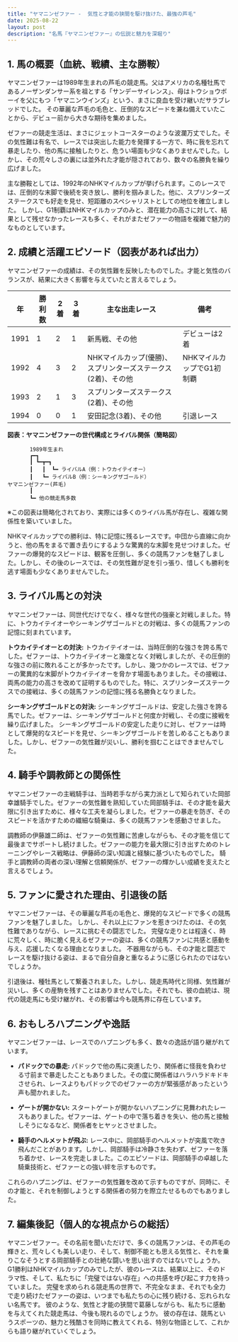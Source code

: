 ```yaml
---
title: "ヤマニンゼファー -  気性と才能の狭間を駆け抜けた、最強の芦毛"
date: 2025-08-22
layout: post
description: "名馬『ヤマニンゼファー』の伝説と魅力を深堀り"
---
```


## 1. 馬の概要（血統、戦績、主な勝鞍）

ヤマニンゼファーは1989年生まれの芦毛の競走馬。父はアメリカの名種牡馬であるノーザンダンサー系を祖とする「サンデーサイレンス」、母はトウショウボーイを父にもつ「ヤマニンウインズ」という、まさに良血を受け継いだサラブレッドでした。  その華麗な芦毛の毛色と、圧倒的なスピードを兼ね備えていたことから、デビュー前から大きな期待を集めました。

ゼファーの競走生活は、まさにジェットコースターのような波瀾万丈でした。その気性難は有名で、レースでは突出した能力を発揮する一方で、時に我を忘れて暴走したり、他の馬に接触したりと、危うい場面も少なくありませんでした。しかし、その荒々しさの裏には並外れた才能が隠されており、数々の名勝負を繰り広げました。

主な勝鞍としては、1992年のNHKマイルカップが挙げられます。このレースでは、圧倒的な末脚で後続を突き放し、勝利を掴みました。他に、スプリンターズステークスでも好走を見せ、短距離のスペシャリストとしての地位を確立しました。  しかし、G1制覇はNHKマイルカップのみと、潜在能力の高さに対して、結果として残せなかったレースも多く、それがまたゼファーの物語を複雑で魅力的なものとしています。


## 2. 成績と活躍エピソード（図表があれば出力）

ヤマニンゼファーの成績は、その気性難を反映したものでした。才能と気性のバランスが、結果に大きく影響を与えていたと言えるでしょう。

| 年 | 勝利数 | 2着 | 3着 | 主な出走レース | 備考 |
|---|---|---|---|---|---|
| 1991 | 1 | 2 | 1 | 新馬戦、その他 | デビューは2着 |
| 1992 | 4 | 3 | 2 | NHKマイルカップ(優勝)、スプリンターズステークス(2着)、その他 | NHKマイルカップでG1初制覇 |
| 1993 | 2 | 1 | 3 | スプリンターズステークス(2着)、その他 |  |
| 1994 | 0 | 0 | 1 | 安田記念(3着)、その他 |  引退レース |


**図表：ヤマニンゼファーの世代構成とライバル関係（簡略図）**

```
       1989年生まれ
       ┏━┓
       ┃ ┗━┳━┓
       ┃   ┃  ┗━ ライバルA（例：トウカイテイオー）
       ┃   ┗━ ライバルB（例：シーキングザゴールド）
ヤマニンゼファー(芦毛)
       ┃  
       ┗━ 他の競走馬多数

```
※この図表は簡略化されており、実際には多くのライバル馬が存在し、複雑な関係性を築いていました。


NHKマイルカップでの勝利は、特に記憶に残るレースです。中団から直線に向かうと、他の馬をまるで置き去りにするような驚異的な末脚を見せつけました。ゼファーの爆発的なスピードは、観客を圧倒し、多くの競馬ファンを魅了しました。しかし、その後のレースでは、その気性難が足を引っ張り、惜しくも勝利を逃す場面も少なくありませんでした。


## 3. ライバル馬との対決

ヤマニンゼファーは、同世代だけでなく、様々な世代の強豪と対戦しました。特に、トウカイテイオーやシーキングザゴールドとの対戦は、多くの競馬ファンの記憶に刻まれています。

**トウカイテイオーとの対決:**  トウカイテイオーは、当時圧倒的な強さを誇る馬でした。ゼファーは、トウカイテイオーと幾度となく対戦しましたが、その圧倒的な強さの前に敗れることが多かったです。しかし、幾つかのレースでは、ゼファーの驚異的な末脚がトウカイテイオーを脅かす場面もありました。その接戦は、両馬の能力の高さを改めて証明するものでした。特に、スプリンターズステークスでの接戦は、多くの競馬ファンの記憶に残る名勝負となりました。

**シーキングザゴールドとの対決:** シーキングザゴールドは、安定した強さを誇る馬でした。ゼファーは、シーキングザゴールドと何度か対戦し、その度に接戦を繰り広げました。  シーキングザゴールドの安定した走りに対し、ゼファーは時として爆発的なスピードを見せ、シーキングザゴールドを苦しめることもありました。しかし、ゼファーの気性難が災いし、勝利を掴むことはできませんでした。


## 4. 騎手や調教師との関係性

ヤマニンゼファーの主戦騎手は、当時若手ながら実力派として知られていた岡部幸雄騎手でした。ゼファーの気性難を熟知していた岡部騎手は、その才能を最大限に引き出すために、様々な工夫を凝らしました。ゼファーの暴走を防ぎ、そのスピードを活かすための繊細な騎乗は、多くの競馬ファンを感動させました。

調教師の伊藤雄二師は、ゼファーの気性難に苦慮しながらも、その才能を信じて最後までサポートし続けました。ゼファーの能力を最大限に引き出すためのトレーニングやレース戦略は、伊藤師の深い知識と経験に基づいたものでした。  騎手と調教師の両者の深い理解と信頼関係が、ゼファーの輝かしい成績を支えたと言えるでしょう。


## 5. ファンに愛された理由、引退後の話

ヤマニンゼファーは、その華麗な芦毛の毛色と、爆発的なスピードで多くの競馬ファンを魅了しました。  しかし、それ以上にファンを惹きつけたのは、その気性難でありながら、レースに挑むその闘志でした。  完璧な走りとは程遠く、時に荒々しく、時に脆く見えるゼファーの姿は、多くの競馬ファンに共感と感動を与え、応援したくなる理由となりました。  不器用ながらも、その才能と闘志でレースを駆け抜ける姿は、まるで自分自身と重なるように感じられたのではないでしょうか。

引退後は、種牡馬として繋養されました。しかし、競走馬時代と同様、気性難が災いし、多くの産駒を残すことはありませんでした。それでも、彼の血統は、現代の競走馬にも受け継がれ、その影響は今も競馬界に存在しています。


## 6. おもしろハプニングや逸話

ヤマニンゼファーは、レースでのハプニングも多く、数々の逸話が語り継がれています。

* **パドックでの暴走:**  パドックで他の馬に突進したり、関係者に怪我を負わせる寸前まで暴走したこともありました。その度に関係者はハラハラドキドキさせられ、レースよりもパドックでのゼファーの方が緊張感があったという声も聞かれました。

* **ゲートが開かない:**  スタートゲートが開かないハプニングに見舞われたレースもありました。ゼファーは、ゲートの中で落ち着きを失い、他の馬と接触しそうになるなど、関係者をヒヤッとさせました。

* **騎手のヘルメットが飛ぶ:**  レース中に、岡部騎手のヘルメットが突風で吹き飛んだことがあります。しかし、岡部騎手は冷静さを失わず、ゼファーを落ち着かせ、レースを完走しました。このエピソードは、岡部騎手の卓越した騎乗技術と、ゼファーとの強い絆を示すものです。


これらのハプニングは、ゼファーの気性難を改めて示すものですが、同時に、その才能と、それを制御しようとする関係者の努力を際立たせるものでもありました。


## 7. 編集後記（個人的な視点からの総括）

ヤマニンゼファー。その名前を聞いただけで、多くの競馬ファンは、その芦毛の輝きと、荒々しくも美しい走り、そして、制御不能とも思える気性と、それを乗りこなそうとする岡部騎手との壮絶な闘いを思い出すのではないでしょうか。  G1勝利はNHKマイルカップのみでしたが、彼のレースは、結果以上に、そのドラマ性、そして、私たちに「完璧ではない存在」への共感を呼び起こす力を持っていました。  完璧を求められる競走馬の世界で、不完全なまま、それでも全力で走り続けたゼファーの姿は、いつまでも私たちの心に残り続ける、忘れられない名馬です。  彼のような、気性と才能の狭間で葛藤しながらも、私たちに感動を与えてくれた競走馬は、今後も現れるのでしょうか。  彼の存在は、競馬というスポーツの、魅力と残酷さを同時に教えてくれる、特別な物語として、これからも語り継がれていくでしょう。
